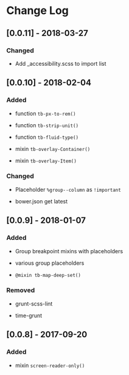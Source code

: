 # Change Log

## [0.0.11] - 2018-03-27

### Changed

- Add _accessibility.scss to import list 

## [0.0.10] - 2018-02-04

### Added

- function `tb-px-to-rem()`

- function `tb-strip-unit()`

- function `tb-fluid-type()`

- mixin `tb-overlay-Container()`

- mixin `tb-overlay-Item()`

### Changed

- Placeholder `%group--column` as `!important`

- bower.json get latest

## [0.0.9] - 2018-01-07

### Added

- Group breakpoint mixins with placeholders

- various group placeholders

- `@mixin tb-map-deep-set()`


### Removed

- grunt-scss-lint

- time-grunt

## [0.0.8] - 2017-09-20

### Added

- mixin `screen-reader-only()`